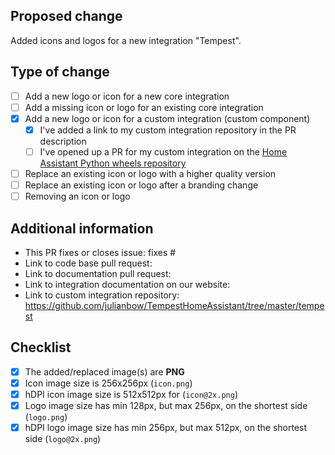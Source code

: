 <!--
  You are amazing! Thanks for contributing to our project!
  Please, DO NOT DELETE ANY TEXT from this template! (unless instructed).
-->
## Proposed change
<!--
  Describe the big picture of your changes here to communicate to the
  maintainers why we should accept this pull request.
-->
Added icons and logos for a new integration "Tempest".

## Type of change
<!--
  What type of change does your PR introduce to the Home Assistant Brands?
  NOTE: Please, check only 1! box!
  If your PR requires multiple boxes to be checked, you'll most likely need to
  split it into multiple PRs. This makes things easier and faster to code review.
-->

- [ ] Add a new logo or icon for a new core integration
- [ ] Add a missing icon or logo for an existing core integration
- [x] Add a new logo or icon for a custom integration (custom component)
  - [x] I've added a link to my custom integration repository in the PR description
  - [ ] I've opened up a PR for my custom integration on the [Home Assistant
    Python wheels repository](https://github.com/home-assistant/wheels-custom-integrations)
- [ ] Replace an existing icon or logo with a higher quality version
- [ ] Replace an existing icon or logo after a branding change
- [ ] Removing an icon or logo

## Additional information
<!--
  Details are important, and help maintainers processing your PR.
  Please be sure to fill out additional details, if applicable.
-->

- This PR fixes or closes issue: fixes #
- Link to code base pull request:
- Link to documentation pull request:
- Link to integration documentation on our website:
- Link to custom integration repository: https://github.com/julianbow/TempestHomeAssistant/tree/master/tempest

## Checklist
<!--
  Put an `x` in the boxes that apply. You can also fill these out after
  creating the PR. If you're unsure about any of them, don't hesitate to ask.
  We're here to help! This is simply a reminder of what we are going to look
  for before merging your contribution.
-->

- [x] The added/replaced image(s) are **PNG**
- [x] Icon image size is 256x256px (`icon.png`)
- [x] hDPI icon image size is 512x512px for  (`icon@2x.png`)
- [x] Logo image size has min 128px, but max 256px, on the shortest side (`logo.png`)
- [x] hDPI logo image size has min 256px, but max 512px, on the shortest side (`logo@2x.png`)

<!--
  Thank you for contributing <3
-->
